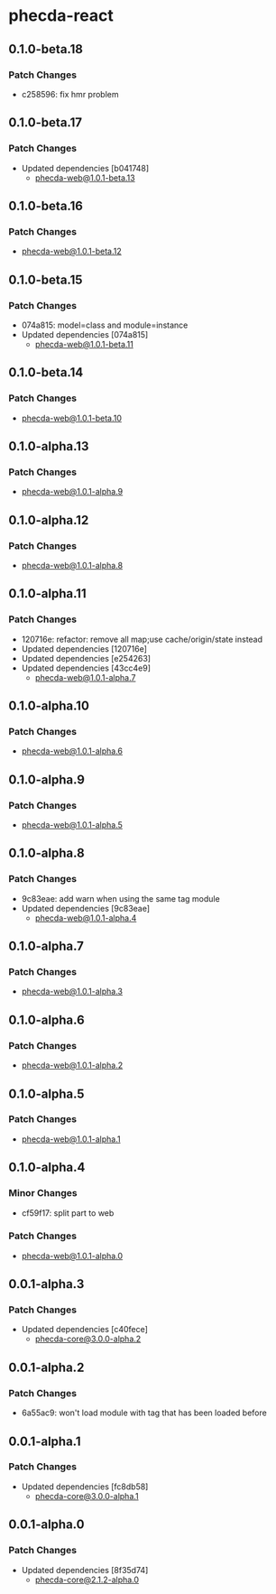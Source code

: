 # phecda-react

## 0.1.0-beta.18

### Patch Changes

- c258596: fix hmr problem

## 0.1.0-beta.17

### Patch Changes

- Updated dependencies [b041748]
  - phecda-web@1.0.1-beta.13

## 0.1.0-beta.16

### Patch Changes

- phecda-web@1.0.1-beta.12

## 0.1.0-beta.15

### Patch Changes

- 074a815: model=class and module=instance
- Updated dependencies [074a815]
  - phecda-web@1.0.1-beta.11

## 0.1.0-beta.14

### Patch Changes

- phecda-web@1.0.1-beta.10

## 0.1.0-alpha.13

### Patch Changes

- phecda-web@1.0.1-alpha.9

## 0.1.0-alpha.12

### Patch Changes

- phecda-web@1.0.1-alpha.8

## 0.1.0-alpha.11

### Patch Changes

- 120716e: refactor: remove all map;use cache/origin/state instead
- Updated dependencies [120716e]
- Updated dependencies [e254263]
- Updated dependencies [43cc4e9]
  - phecda-web@1.0.1-alpha.7

## 0.1.0-alpha.10

### Patch Changes

- phecda-web@1.0.1-alpha.6

## 0.1.0-alpha.9

### Patch Changes

- phecda-web@1.0.1-alpha.5

## 0.1.0-alpha.8

### Patch Changes

- 9c83eae: add warn when using the same tag module
- Updated dependencies [9c83eae]
  - phecda-web@1.0.1-alpha.4

## 0.1.0-alpha.7

### Patch Changes

- phecda-web@1.0.1-alpha.3

## 0.1.0-alpha.6

### Patch Changes

- phecda-web@1.0.1-alpha.2

## 0.1.0-alpha.5

### Patch Changes

- phecda-web@1.0.1-alpha.1

## 0.1.0-alpha.4

### Minor Changes

- cf59f17: split part to web

### Patch Changes

- phecda-web@1.0.1-alpha.0

## 0.0.1-alpha.3

### Patch Changes

- Updated dependencies [c40fece]
  - phecda-core@3.0.0-alpha.2

## 0.0.1-alpha.2

### Patch Changes

- 6a55ac9: won't load module with tag that has been loaded before

## 0.0.1-alpha.1

### Patch Changes

- Updated dependencies [fc8db58]
  - phecda-core@3.0.0-alpha.1

## 0.0.1-alpha.0

### Patch Changes

- Updated dependencies [8f35d74]
  - phecda-core@2.1.2-alpha.0
